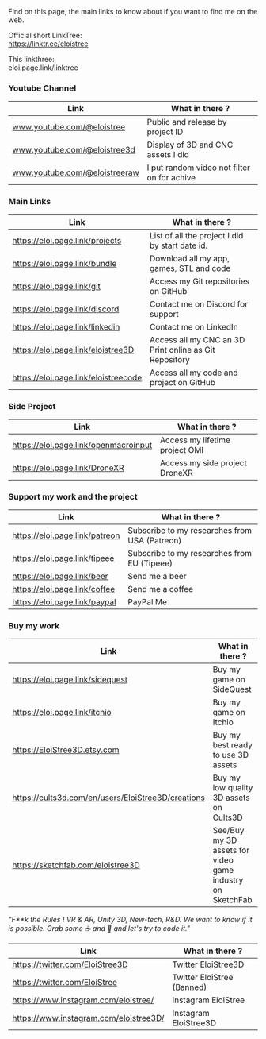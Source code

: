 Find on this page, the main links to know about if you want to find me on the web.


Official short LinkTree:  
https://linktr.ee/eloistree  
  
This linkthree:   
eloi.page.link/linktree  


### Youtube Channel

Link | What in there ?
--- | ---
www.youtube.com/@eloistree | Public and release by project ID
www.youtube.com/@eloistree3d | Display of 3D and CNC assets I did
www.youtube.com/@eloistreeraw | I put random video not filter on for achive


### Main Links

Link | What in there ?
--- | ---
https://eloi.page.link/projects | List of all the project I did by start date id.
https://eloi.page.link/bundle | Download all my app, games, STL and code
https://eloi.page.link/git | Access my Git repositories on GitHub
https://eloi.page.link/discord | Contact me on Discord for support
https://eloi.page.link/linkedin | Contact me on LinkedIn
https://eloi.page.link/eloistree3D | Access all my CNC an 3D Print online as Git Repository
https://eloi.page.link/eloistreecode | Access all my code and project on GitHub


### Side Project

Link | What in there ?
--- | ---
https://eloi.page.link/openmacroinput | Access my lifetime project OMI
https://eloi.page.link/DroneXR | Access my side project DroneXR


### Support my work and the project

Link | What in there ?
--- | ---
https://eloi.page.link/patreon | Subscribe to my researches from USA (Patreon)
https://eloi.page.link/tipeee | Subscribe to my researches from EU (Tipeee)
https://eloi.page.link/beer | Send me a beer
https://eloi.page.link/coffee | Send me a coffee
https://eloi.page.link/paypal | PayPal Me

 
### Buy my work

Link | What in there ?
--- | ---
https://eloi.page.link/sidequest | Buy my game on SideQuest
https://eloi.page.link/itchio | Buy my game on Itchio
https://EloiStree3D.etsy.com | Buy my best ready to use 3D assets
https://cults3d.com/en/users/EloiStree3D/creations | Buy my low quality 3D assets on Cults3D
https://sketchfab.com/eloistree3D | See/Buy my 3D assets for video game industry on SketchFab




_"F**k the Rules ! VR & AR, Unity 3D, New-tech, R&D. We want to know if it is possible. Grab some ☕ and 🍺 and let's try to code it."_



Link | What in there ?
--- | ---
https://twitter.com/EloiStree3D | Twitter EloiStree3D
https://twitter.com/EloiStree | Twitter EloiStree (Banned)
https://www.instagram.com/eloistree/ | Instagram EloiStree
https://www.instagram.com/eloistree3D/ | Instagram EloiStree3D
